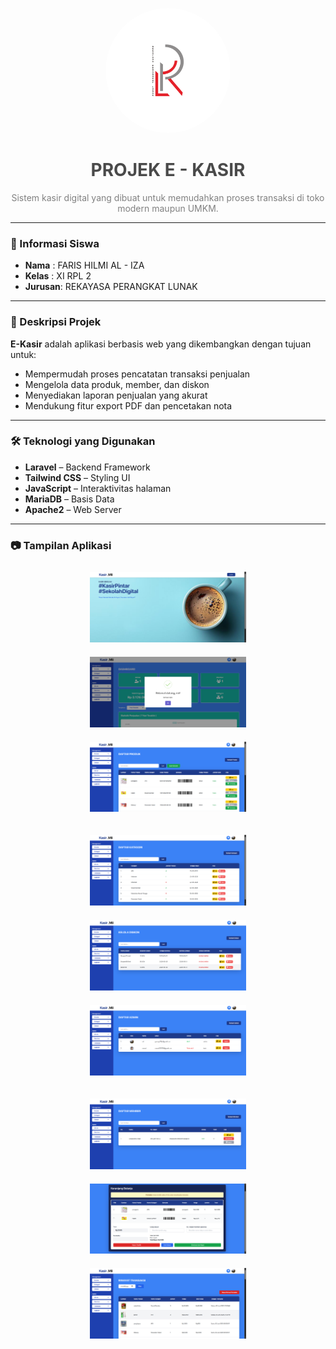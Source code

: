 <p align="center">
  <img src="public/img/RPL.png" alt="Logo RPL" width="200" style="border-radius: 50%;" />
</p>

<h1 align="center" style="color:#4A4A4A;">PROJEK E - KASIR</h1>

<p align="center" style="color:#808080;">
  Sistem kasir digital yang dibuat untuk memudahkan proses transaksi di toko modern maupun UMKM.
</p>

---

### 📌 Informasi Siswa

-   **Nama** : FARIS HILMI AL - IZA
-   **Kelas** : XI RPL 2
-   **Jurusan**: REKAYASA PERANGKAT LUNAK

---

### 🎯 Deskripsi Projek

**E-Kasir** adalah aplikasi berbasis web yang dikembangkan dengan tujuan untuk:

-   Mempermudah proses pencatatan transaksi penjualan
-   Mengelola data produk, member, dan diskon
-   Menyediakan laporan penjualan yang akurat
-   Mendukung fitur export PDF dan pencetakan nota

---

### 🛠️ Teknologi yang Digunakan

-   **Laravel** – Backend Framework
-   **Tailwind CSS** – Styling UI
-   **JavaScript** – Interaktivitas halaman
-   **MariaDB** – Basis Data
-   **Apache2** – Web Server

---

### 📷 Tampilan Aplikasi

<p align="center">
  <img src="public/img/home.png" width="250" style="margin: 10px;" />
  <img src="public/img/dashboard.png" width="250" style="margin: 10px;" />
  <img src="public/img/produk.png" width="250" style="margin: 10px;" />
</p>
<p align="center">
  <img src="public/img/kategori.png" width="250" style="margin: 10px;" />
  <img src="public/img/diskon.png" width="250" style="margin: 10px;" />
  <img src="public/img/admin.png" width="250" style="margin: 10px;" />
</p>
<p align="center">
  <img src="public/img/member.png" width="250" style="margin: 10px;" />
  <img src="public/img/cart.png" width="250" style="margin: 10px;" />
  <img src="public/img/riwayat_transaksi.png" width="250" style="margin: 10px;" />
</p>

